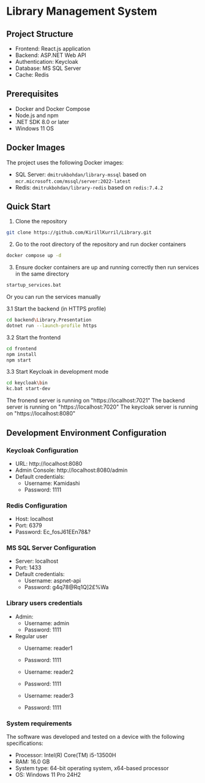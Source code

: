 # Library Management System

## Project Structure
- Frontend: React.js application
- Backend: ASP.NET Web API
- Authentication: Keycloak
- Database: MS SQL Server
- Cache: Redis

## Prerequisites
- Docker and Docker Compose
- Node.js and npm
- .NET SDK 8.0 or later
- Windows 11 OS

## Docker Images
The project uses the following Docker images:
- SQL Server: `dmitrukbohdan/library-mssql` based on `mcr.microsoft.com/mssql/server:2022-latest`
- Redis: `dmitrukbohdan/library-redis` based on `redis:7.4.2`

## Quick Start
1. Clone the repository
```bash
git clone https://github.com/KirillKurril/Library.git
```

2. Go to the root directory of the repository and run docker containers 
```bash
docker compose up -d
```

3. Ensure docker containers are up and running correctly then run services in the same directory 
```bash
startup_services.bat
```

Or you can run the services manually

3.1 Start the backend (in HTTPS profile)
```bash
cd backend\Library.Presentation
dotnet run --launch-profile https
```

3.2 Start the frontend
```bash
cd frontend
npm install
npm start
```

3.3 Start Keycloak in development mode
```bash
cd keycloak\bin
kc.bat start-dev
```

The fronend server is running on "https://localhost:7021"
The backend server is running on "https://localhost:7020"
The keycloak server is running on "https://localhost:8080"


## Development Environment Configuration

### Keycloak Configuration
- URL: http://localhost:8080
- Admin Console: http://localhost:8080/admin
- Default credentials: 
  - Username: Kamidashi
  - Password: 1111

### Redis Configuration
- Host: localhost
- Port: 6379
- Password: Ec_fosJ61EEn78&?

### MS SQL Server Configuration
- Server: localhost
- Port: 1433
- Default credentials:
  - Username: aspnet-api
  - Password: g4q78@Rq1Q]2£%Wa


### Library users credentials 
- Admin:
  - Username: admin
  - Password: 1111
- Regular user
  - Username: reader1
  - Password: 1111  

  - Username: reader2
  - Password: 1111 

  - Username: reader3
  - Password: 1111 

### System requirements
The software was developed and tested on a device with the following specifications:
- Processor:  Intel(R) Core(TM) i5-13500H
- RAM: 16.0 GB
- System type: 64-bit operating system, x64-based processor
- OS: Windows 11 Pro 24H2
